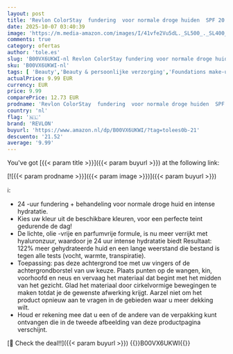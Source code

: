 ```yaml
---
layout: post
title: 'Revlon ColorStay  fundering  voor normale droge huiden  SPF 20 Sun Protection  Long -Lasting Formula  Oil -Free  30 ml   320 True Beige'
date: 2025-10-07 03:40:39
image: 'https://m.media-amazon.com/images/I/41vfe2Vu5dL._SL500_._SL400_.jpg'
comments: true
category: ofertas
author: 'tole.es'
slug: 'B00VX6UKWI-nl Revlon ColorStay fundering voor normale droge huiden SPF...'
sku: 'B00VX6UKWI-nl'
tags: [ 'Beauty','Beauty & persoonlijke verzorging','Foundations make-up','Gezichtsmake-up','Make-up','revlon','🇳🇱', ]
actualPrice: 9.99 EUR
currency: EUR
price: 9.99
comparePrice: 12.73 EUR
prodname: 'Revlon ColorStay  fundering  voor normale droge huiden  SPF 20 Sun Protection  Long -Lasting Formula  Oil -Free  30 ml   320 True Beige'
country: 'nl'
flag: '🇳🇱'
brand: 'REVLON'
buyurl: 'https://www.amazon.nl/dp/B00VX6UKWI/?tag=tolees0b-21'
descuento: '21.52'
average: '9.99'
---
```


You've got [{{< param title >}}]({{< param buyurl >}}) at the following link:

[![{{< param prodname >}}]({{< param image >}})]({{< param buyurl >}})

ℹ️:

- 24 -uur fundering + behandeling voor normale droge huid en intense hydratatie.
- Kies uw kleur uit de beschikbare kleuren, voor een perfecte teint gedurende de dag!
- De lichte, olie -vrije en parfumvrije formule, is nu meer verrijkt met hyaluronzuur, waardoor je 24 uur intense hydratatie biedt Resultaat: 122% meer gehydrateerde huid en een lange weerstand die bestand is tegen alle tests (vocht, warmte, transpiratie).
- Toepassing: pas deze achtergrond toe met uw vingers of de achtergrondborstel van uw keuze. Plaats punten op de wangen, kin, voorhoofd en neus en vervaag het materiaal dat begint met het midden van het gezicht. Glad het materiaal door cirkelvormige bewegingen te maken totdat je de gewenste afwerking krijgt. Aarzel niet om het product opnieuw aan te vragen in de gebieden waar u meer dekking wilt.
- Houd er rekening mee dat u een of de andere van de verpakking kunt ontvangen die in de tweede afbeelding van deze productpagina verschijnt.

[🛒 Check the deal!!]({{< param buyurl >}})
{{<world>}}B00VX6UKWI{{</world>}}
